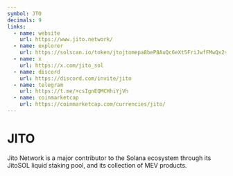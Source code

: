 ```yaml
---
symbol: JTO
decimals: 9
links:
  - name: website
    url: https://www.jito.network/
  - name: explorer
    url: https://solscan.io/token/jtojtomepa8beP8AuQc6eXt5FriJwfFMwQx2v2f9mCL
  - name: x
    url: https://x.com/jito_sol
  - name: discord
    url: https://discord.com/invite/jito
  - name: telegram
    url: https://t.me/+csIgnEQMCHhiYjVh
  - name: coinmarketcap
    url: https://coinmarketcap.com/currencies/jito/
---
```


# JITO

Jito Network is a major contributor to the Solana ecosystem through its JitoSOL liquid staking pool, and its collection of MEV products.
